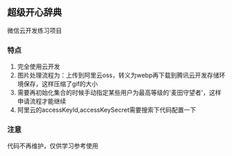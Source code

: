 ## 超级开心辞典

微信云开发练习项目

### 特点
1. 完全使用云开发
2. 图片处理流程为：上传到阿里云oss，转义为webp再下载到腾讯云开发存储环境保存，这样压缩了gif的大小
3. 需要再初始化集合的时候手动指定某些用户为最高等级的'麦田守望者'，这样申请流程才能继续
4. 阿里云的accessKeyId,accessKeySecret需要搜索下代码配置一下

### 注意
代码不再维护，仅供学习参考使用
